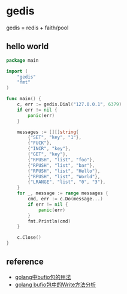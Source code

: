 # gedis

gedis = redis + faith/pool

## hello world

```go
package main

import (
	"gedis"
	"fmt"
)

func main() {
	c, err := gedis.Dial("127.0.0.1", 6379)
	if err != nil {
		panic(err)
	}

	messages := [][]string{
		{"SET", "key", "1"},
		{"FUCK"},
		{"INCR", "key"},
		{"GET", "key"},
		{"RPUSH", "list", "foo"},
		{"RPUSH", "list", "bar"},
		{"RPUSH", "list", "Hello"},
		{"RPUSH", "list", "World"},
		{"LRANGE", "list", "0", "3"},
	}
	for _, message := range messages {
		cmd, err := c.Do(message...)
		if err != nil {
			panic(err)
		}
		fmt.Println(cmd)
	}

	c.Close()
}
```

## reference

- [golang中bufio包的用法](https://studygolang.com/articles/4367)
- [golang bufio包中的Write方法分析](https://blog.csdn.net/benben_2015/article/details/80614230)